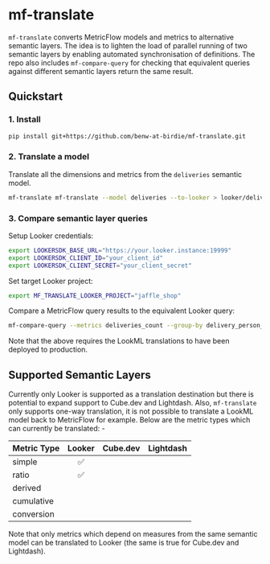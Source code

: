 # mf-translate

`mf-translate` converts MetricFlow models and metrics to alternative semantic layers. The idea is to lighten the load of parallel running of two semantic layers by enabling automated synchronisation of definitions. The repo also includes `mf-compare-query` for checking that equivalent queries against different semantic layers return the same result.

## Quickstart

### 1. Install
```sh
pip install git+https://github.com/benw-at-birdie/mf-translate.git
```

### 2. Translate a model
Translate all the dimensions and metrics from the `deliveries` semantic model.
```bash
mf-translate mf-translate --model deliveries --to-looker > looker/deliveries_base.view.lkml
```

### 3. Compare semantic layer queries
Setup Looker credentials:
```bash
export LOOKERSDK_BASE_URL="https://your.looker.instance:19999"
export LOOKERSDK_CLIENT_ID="your_client_id"
export LOOKERSDK_CLIENT_SECRET="your_client_secret"
```

Set target Looker project:
```bash
export MF_TRANSLATE_LOOKER_PROJECT="jaffle_shop"
```

Compare a MetricFlow query results to the equivalent Looker query:
```bash
mf-compare-query --metrics deliveries_count --group-by delivery_person_id__full_name --to-looker
```
Note that the above requires the LookML translations to have been deployed to production.

## Supported Semantic Layers
Currently only Looker is supported as a translation destination but there is potential to expand support to Cube.dev and Lightdash. Also, `mf-translate` only supports one-way translation, it is not possible to translate a LookML model back to MetricFlow for example. Below are the metric types which can currently be translated: -

| Metric Type | Looker | Cube.dev | Lightdash |
|-------------|:------:|:--------:|:---------:|
| simple      | ✅     |          |           |
| ratio       | ✅     |          |           |
| derived     |        |          |           |
| cumulative  |        |          |           |
| conversion  |        |          |           |

Note that only metrics which depend on measures from the same semantic model can be translated to Looker (the same is true for Cube.dev and Lightdash).

